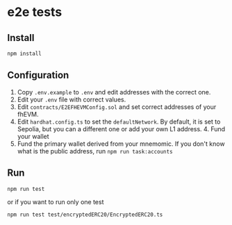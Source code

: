 # e2e tests

## Install

```bash
npm install
```

## Configuration

1. Copy `.env.example` to `.env` and edit addresses with the correct one.
2. Edit your `.env` file with correct values.
3. Edit `contracts/E2EFHEVMConfig.sol` and set correct addresses of your fhEVM.
4. Edit `hardhat.config.ts` to set the `defaultNetwork`. By default, it is set to Sepolia, but you can a different one
   or add your own L1 address. 4. Fund your wallet
5. Fund the primary wallet derived from your mnemomic. If you don't know what is the public address, run
   `npm run task:accounts`

## Run

```bash
npm run test
```

or if you want to run only one test

```bash
npm run test test/encryptedERC20/EncryptedERC20.ts
```

